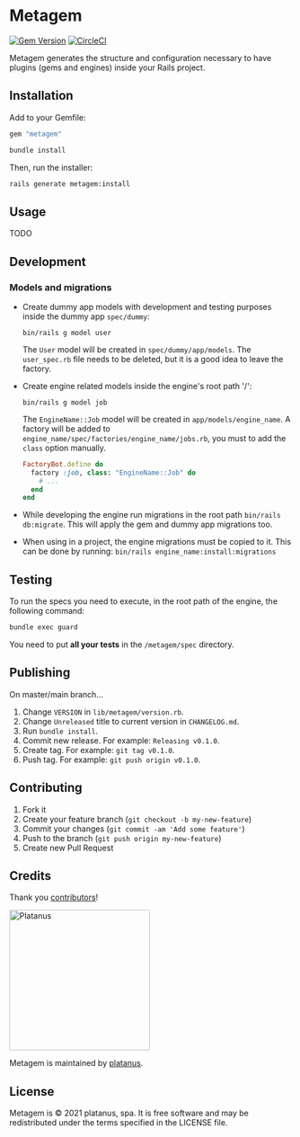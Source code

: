 # Metagem

[![Gem Version](https://badge.fury.io/rb/metagem.svg)](https://badge.fury.io/rb/metagem)
[![CircleCI](https://circleci.com/gh/platanus/metagem.svg?style=shield)](https://app.circleci.com/pipelines/github/platanus/metagem)

Metagem generates the structure and configuration necessary to have plugins (gems and engines) inside your Rails project.

## Installation

Add to your Gemfile:

```ruby
gem "metagem"
```

```bash
bundle install
```

Then, run the installer:

```bash
rails generate metagem:install
```

## Usage

TODO

## Development

### Models and migrations

- Create dummy app models with development and testing purposes inside the dummy app `spec/dummy`:

  `bin/rails g model user`

  The `User` model will be created in `spec/dummy/app/models`.
  The `user_spec.rb` file needs to be deleted, but it is a good idea to leave the factory.

- Create engine related models inside the engine's root path '/':

  `bin/rails g model job`

  The `EngineName::Job` model will be created in `app/models/engine_name`.
  A factory will be added to `engine_name/spec/factories/engine_name/jobs.rb`, you must to add the `class` option manually.

  ```ruby
  FactoryBot.define do
    factory :job, class: "EngineName::Job" do
      # ...
    end
  end
  ```

- While developing the engine run migrations in the root path `bin/rails db:migrate`. This will apply the gem and dummy app migrations too.
- When using in a project, the engine migrations must be copied to it. This can be done by running: `bin/rails engine_name:install:migrations`

## Testing

To run the specs you need to execute, in the root path of the engine, the following command:

```bash
bundle exec guard
```

You need to put **all your tests** in the `/metagem/spec` directory.

## Publishing

On master/main branch...

1. Change `VERSION` in `lib/metagem/version.rb`.
2. Change `Unreleased` title to current version in `CHANGELOG.md`.
3. Run `bundle install`.
4. Commit new release. For example: `Releasing v0.1.0`.
5. Create tag. For example: `git tag v0.1.0`.
6. Push tag. For example: `git push origin v0.1.0`.

## Contributing

1. Fork it
2. Create your feature branch (`git checkout -b my-new-feature`)
3. Commit your changes (`git commit -am 'Add some feature'`)
4. Push to the branch (`git push origin my-new-feature`)
5. Create new Pull Request

## Credits

Thank you [contributors](https://github.com/platanus/metagem/graphs/contributors)!

<img src="http://platan.us/gravatar_with_text.png" alt="Platanus" width="250"/>

Metagem is maintained by [platanus](http://platan.us).

## License

Metagem is © 2021 platanus, spa. It is free software and may be redistributed under the terms specified in the LICENSE file.
